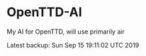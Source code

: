# OpenTTD-AI
My AI for OpenTTD, will use primarily air

Latest backup: Sun Sep 15 19:11:02 UTC 2019
